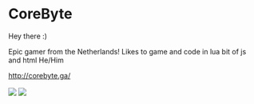 # CoreByte
Hey there :)

Epic gamer from the Netherlands!
Likes to game and code in lua bit of js and html
He/Him

http://corebyte.ga/

<a>
  <img align="center" src="https://github-readme-stats.vercel.app/api?username=CoreBytee&show_icons=true&include_all_commits=true" />
</a>
<a>
  <img align="center" src="https://github-readme-stats.vercel.app/api/top-langs/?username=CoreBytee&layout=compact" />
</a>
